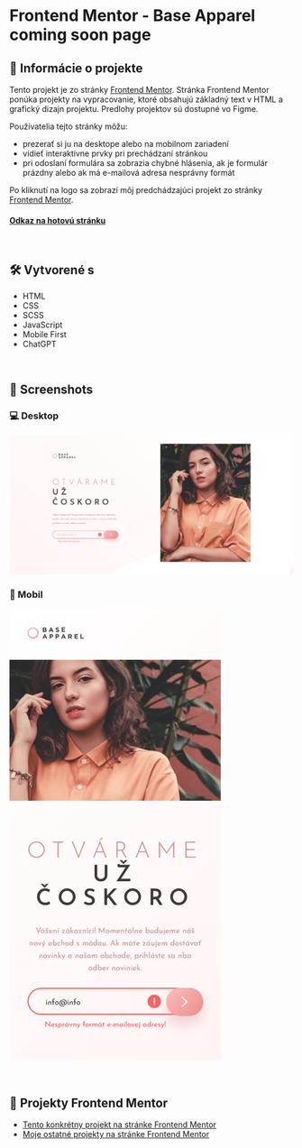# Frontend Mentor - Base Apparel coming soon page

## 📝 Informácie o projekte

Tento projekt je zo stránky [Frontend Mentor](https://www.frontendmentor.io/challenges/base-apparel-coming-soon-page-5d46b47f8db8a7063f9331a0). Stránka Frontend Mentor ponúka projekty na vypracovanie, ktoré obsahujú základný text v HTML a grafický dizajn projektu. Predlohy projektov sú dostupné vo Figme.

Používatelia tejto stránky môžu:

- prezerať si ju na desktope alebo na mobilnom zariadení
- vidieť interaktívne prvky pri prechádzaní stránkou
- pri odoslaní formulára sa zobrazia chybné hlásenia, ak je formulár prázdny alebo ak má e-mailová adresa nesprávny formát

Po kliknutí na logo sa zobrazí môj predchádzajúci projekt zo stránky [Frontend Mentor](https://www.frontendmentor.io/challenges/meet-landing-page-rbTDS6OUR).

#### [Odkaz na hotovú stránku](https://tomasdunik.github.io/frontend-mentor__base-apparel-coming-soon-page/)

<br/>

## 🛠️ Vytvorené s

- HTML
- CSS
- SCSS
- JavaScript
- Mobile First
- ChatGPT

<br/>

## 📸 Screenshots

### 💻 Desktop

![](./images/screenshot-desktop.png)

### 📱 Mobil

![](./images/screenshot-mobil.png)

<br/>

## 🔗 Projekty Frontend Mentor

- [Tento konkrétny projekt na stránke Frontend Mentor](https://www.frontendmentor.io/solutions/my-version-base-apparel-coming-soon-page-ni6OmD0IKN)
- [Moje ostatné projekty na stránke Frontend Mentor](https://www.frontendmentor.io/profile/WeekendsProgrammer)
